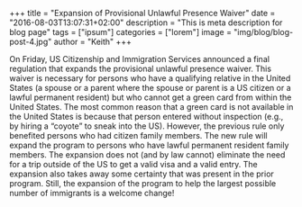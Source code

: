 +++
title = "Expansion of Provisional Unlawful Presence Waiver"
date = "2016-08-03T13:07:31+02:00"
description = "This is meta description for blog page"
tags = ["ipsum"]
categories = ["lorem"]
image = "img/blog/blog-post-4.jpg"
author = "Keith"
+++

On Friday, US Citizenship and Immigration Services announced a final regulation that expands the provisional unlawful presence waiver. This waiver is necessary for persons who have a qualifying relative in the United States (a spouse or a parent where the spouse or parent is a US citizen or a lawful permanent resident) but who cannot get a green card from within the United States. The most common reason that a green card is not available in the United States is because that person entered without inspection (e.g., by hiring a “coyote” to sneak into the US). However, the previous rule only benefited persons who had citizen family members. The new rule will expand the program to persons who have lawful permanent resident family members. The expansion does not (and by law cannot) eliminate the need for a trip outside of the US to get a valid visa and a valid entry. The expansion also takes away some certainty that was present in the prior program. Still, the expansion of the program to help the largest possible number of immigrants is a welcome change!
